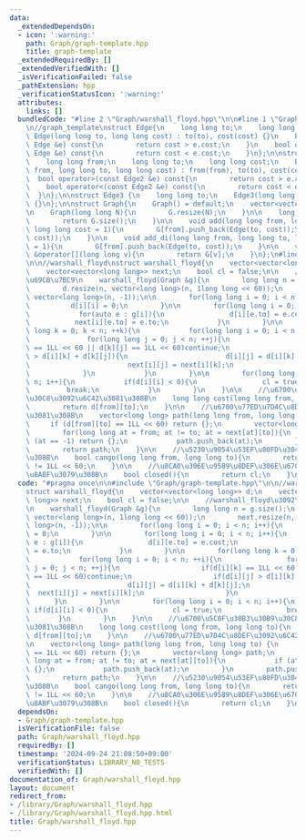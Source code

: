 ```yaml
---
data:
  _extendedDependsOn:
  - icon: ':warning:'
    path: Graph/graph-template.hpp
    title: graph-template
  _extendedRequiredBy: []
  _extendedVerifiedWith: []
  _isVerificationFailed: false
  _pathExtension: hpp
  _verificationStatusIcon: ':warning:'
  attributes:
    links: []
  bundledCode: "#line 2 \"Graph/warshall_floyd.hpp\"\n\n#line 1 \"Graph/graph-template.hpp\"\
    \n//graph_template\nstruct Edge{\n    long long to;\n    long long cost;\n   \
    \ Edge(long long to, long long cost) : to(to), cost(cost) {}\n    bool operator>(const\
    \ Edge &e) const{\n        return cost > e.cost;\n    }\n    bool operator<(const\
    \ Edge &e) const{\n        return cost < e.cost;\n    }\n};\n\nstruct Edge2{\n\
    \    long long from;\n    long long to;\n    long long cost;\n    Edge2(long long\
    \ from, long long to, long long cost) : from(from), to(to), cost(cost) {}\n  \
    \  bool operator>(const Edge2 &e) const{\n        return cost > e.cost;\n    }\n\
    \    bool operator<(const Edge2 &e) const{\n        return cost < e.cost;\n  \
    \  }\n};\n\nstruct Edge3 {\n    long long to;\n    Edge3(long long to) : to(to)\
    \ {}\n};\n\nstruct Graph{\n    Graph() = default;\n    vector<vector<Edge>> G;\n\
    \n    Graph(long long N){\n        G.resize(N);\n    }\n\n    long long size(){\n\
    \        return G.size();\n    }\n\n    void add(long long from, long long to,\
    \ long long cost = 1){\n        G[from].push_back(Edge(to, cost));\n        G[to].push_back(Edge(from,\
    \ cost));\n    }\n\n    void add_di(long long from, long long to, long long cost\
    \ = 1){\n        G[from].push_back(Edge(to, cost));\n    }\n\n    vector<Edge>\
    \ &operator[](long long v){\n        return G[v];\n    }\n};\n#line 4 \"Graph/warshall_floyd.hpp\"\
    \n\n//warshall_floyd\nstruct warshall_floyd{\n    vector<vector<long long>> d;\n\
    \    vector<vector<long long>> next;\n    bool cl = false;\n\n    //warshall_floyd\u3092\
    \u69CB\u7BC9\n    warshall_floyd(Graph &g){\n        long long n = g.size();\n\
    \        d.resize(n, vector<long long>(n, 1long long << 60));\n        next.resize(n,\
    \ vector<long long>(n, -1));\n\n        for(long long i = 0; i < n; i++){\n  \
    \          d[i][i] = 0;\n        }\n\n        for(long long i = 0; i < n; i++){\n\
    \            for(auto e : g[i]){\n                d[i][e.to] = e.cost;\n     \
    \           next[i][e.to] = e.to;\n            }\n        }\n\n        for(long\
    \ long k = 0; k < n; ++k){\n            for(long long i = 0; i < n; ++i){\n  \
    \              for(long long j = 0; j < n; ++j){\n                    if(d[i][k]\
    \ == 1LL << 60 || d[k][j] == 1LL << 60)continue;\n                    if(d[i][j]\
    \ > d[i][k] + d[k][j]){\n                        d[i][j] = d[i][k] + d[k][j];\n\
    \                        next[i][j] = next[i][k];\n                    }\n   \
    \             }\n            }\n        }\n\n        for(long long i = 0; i <\
    \ n; i++){\n            if(d[i][i] < 0){\n                cl = true;\n       \
    \         break;\n            }\n        }\n    }\n\n    //\u6700\u5C0F\u30B3\u30B9\
    \u30C8\u3092\u6C42\u3081\u308B\n    long long cost(long long from, long long to){\n\
    \        return d[from][to];\n    }\n\n    //\u6700\u77ED\u7D4C\u8DEF\u3092\u6C42\
    \u3081\u308B\n    vector<long long> path(long long from, long long to) {\n   \
    \     if (d[from][to] == 1LL << 60) return {};\n        vector<long long> path;\n\
    \        for(long long at = from; at != to; at = next[at][to]){\n            if\
    \ (at == -1) return {};\n            path.push_back(at);\n        }\n        path.push_back(to);\n\
    \        return path;\n    }\n\n    //\u5230\u9054\u53EF\u80FD\u304B\u8ABF\u3079\
    \u308B\n    bool cango(long long from, long long to){\n        return d[from][to]\
    \ != 1LL << 60;\n    }\n\n    //\u8CA0\u306E\u9589\u8DEF\u306E\u6709\u7121\u3092\
    \u8ABF\u3079\u308B\n    bool closed(){\n        return cl;\n    }\n};\n"
  code: "#pragma once\n\n#include \"Graph/graph-template.hpp\"\n\n//warshall_floyd\n\
    struct warshall_floyd{\n    vector<vector<long long>> d;\n    vector<vector<long\
    \ long>> next;\n    bool cl = false;\n\n    //warshall_floyd\u3092\u69CB\u7BC9\
    \n    warshall_floyd(Graph &g){\n        long long n = g.size();\n        d.resize(n,\
    \ vector<long long>(n, 1long long << 60));\n        next.resize(n, vector<long\
    \ long>(n, -1));\n\n        for(long long i = 0; i < n; i++){\n            d[i][i]\
    \ = 0;\n        }\n\n        for(long long i = 0; i < n; i++){\n            for(auto\
    \ e : g[i]){\n                d[i][e.to] = e.cost;\n                next[i][e.to]\
    \ = e.to;\n            }\n        }\n\n        for(long long k = 0; k < n; ++k){\n\
    \            for(long long i = 0; i < n; ++i){\n                for(long long\
    \ j = 0; j < n; ++j){\n                    if(d[i][k] == 1LL << 60 || d[k][j]\
    \ == 1LL << 60)continue;\n                    if(d[i][j] > d[i][k] + d[k][j]){\n\
    \                        d[i][j] = d[i][k] + d[k][j];\n                      \
    \  next[i][j] = next[i][k];\n                    }\n                }\n      \
    \      }\n        }\n\n        for(long long i = 0; i < n; i++){\n           \
    \ if(d[i][i] < 0){\n                cl = true;\n                break;\n     \
    \       }\n        }\n    }\n\n    //\u6700\u5C0F\u30B3\u30B9\u30C8\u3092\u6C42\
    \u3081\u308B\n    long long cost(long long from, long long to){\n        return\
    \ d[from][to];\n    }\n\n    //\u6700\u77ED\u7D4C\u8DEF\u3092\u6C42\u3081\u308B\
    \n    vector<long long> path(long long from, long long to) {\n        if (d[from][to]\
    \ == 1LL << 60) return {};\n        vector<long long> path;\n        for(long\
    \ long at = from; at != to; at = next[at][to]){\n            if (at == -1) return\
    \ {};\n            path.push_back(at);\n        }\n        path.push_back(to);\n\
    \        return path;\n    }\n\n    //\u5230\u9054\u53EF\u80FD\u304B\u8ABF\u3079\
    \u308B\n    bool cango(long long from, long long to){\n        return d[from][to]\
    \ != 1LL << 60;\n    }\n\n    //\u8CA0\u306E\u9589\u8DEF\u306E\u6709\u7121\u3092\
    \u8ABF\u3079\u308B\n    bool closed(){\n        return cl;\n    }\n};\n"
  dependsOn:
  - Graph/graph-template.hpp
  isVerificationFile: false
  path: Graph/warshall_floyd.hpp
  requiredBy: []
  timestamp: '2024-09-24 21:08:50+09:00'
  verificationStatus: LIBRARY_NO_TESTS
  verifiedWith: []
documentation_of: Graph/warshall_floyd.hpp
layout: document
redirect_from:
- /library/Graph/warshall_floyd.hpp
- /library/Graph/warshall_floyd.hpp.html
title: Graph/warshall_floyd.hpp
---
```

